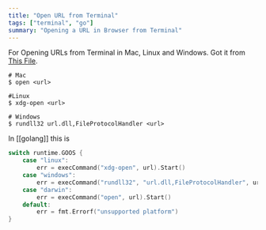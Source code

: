 ```yaml
---
title: "Open URL from Terminal"
tags: ["terminal", "go"]
summary: "Opening a URL in Browser from Terminal"
---
```


For Opening URLs from Terminal in Mac, Linux and Windows. Got it from [This File](https://github.com/hookdeck/hookdeck-cli/blob/master/pkg/open/open.go).

```shell
# Mac
$ open <url>

#Linux
$ xdg-open <url>

# Windows
$ rundll32 url.dll,FileProtocolHandler <url>
```

In [[golang]] this is

```go
switch runtime.GOOS {
	case "linux":
		err = execCommand("xdg-open", url).Start()
	case "windows":
		err = execCommand("rundll32", "url.dll,FileProtocolHandler", url).Start()
	case "darwin":
		err = execCommand("open", url).Start()
	default:
		err = fmt.Errorf("unsupported platform")
}
```
